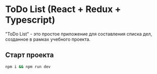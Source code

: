 # ToDo List (React + Redux + Typescript)

"ToDo List" - это простое приложение для составления списка дел, созданное в рамках учебного проекта.

## Старт проекта

```bash
npm i && npm run dev
```